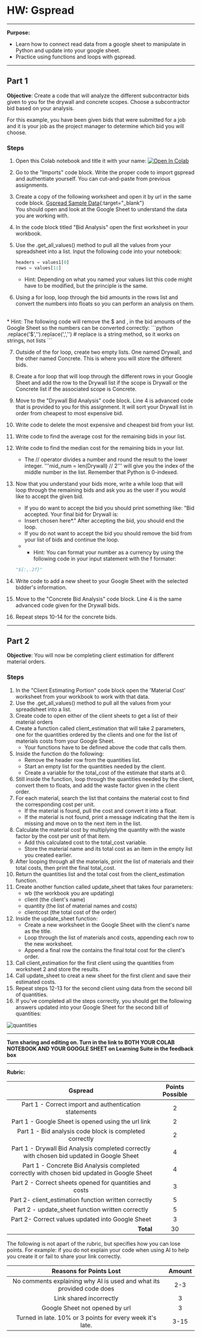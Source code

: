
# HW: Gspread
---
**Purpose:** 
- Learn how to connect read data from a google sheet to manipulate in Python and update into your google sheet.
- Practice using functions and loops with gspread.

---
## Part 1

**Objective**: Create a code that will analyze the different subcontractor bids given to you for the drywall and concrete scopes. Choose a subcontractor bid based on your analysis. 

For this example, you have been given bids that were submitted for a job and it is your job as the project manager to determine which bid you will choose. 

### Steps
1. Open this Colab notebook and title it with your name: <a href="https://colab.research.google.com/github/byu-cce270/content/blob/main/docs/unit3/01_gspread/HW_Gspread_Starter_Sheet.ipynb" target="_blank"><img src="https://colab.research.google.com/assets/colab-badge.svg" alt="Open In Colab"/></a>
2. Go to the "Imports" code block. Write the proper code to import gspread and authentiate yourself. You can cut-and-paste from previous assignments.
3. Create a copy of the following worksheet and open it by url in the same code block. [Gspread Sample Data](https://docs.google.com/spreadsheets/d/1AtCbzKEuugeq9zCccWDjv9LpaLZX8ftikq6j64JJ1xc/edit?gid=0#gid=0){:target="_blank"}
   <br> You should open and look at the Google Sheet to understand the data you are working with.
4. In the code block titled "Bid Analysis" open the first worksheet in your workbook.
5. Use the .get_all_values() method to pull all the values from your spreadsheet into a list. Input the following code into your notebook:

   ```python
   headers = values1[0]
   rows = values[1:]
   ```
   
   *  Hint: Depending on what you named your values list this code might have to be modified, but the principle is the same.
  
6. Using a for loop, loop through the bid amounts in the rows list and convert the numbers into floats so you can perform an analysis on them.
<br>
   *  Hint: The following code will remove the $ and , in the bid amounts of the Google Sheet so the numbers can be converted correctly:
   ```python
   .replace('$','').replace(',','')
   # replace is a string method, so it works on strings, not lists
   ```

7. Outside of the for loop, create two empty lists. One named Drywall, and the other named Concrete. This is where you will store the different bids.
8. Create a for loop that will loop through the different rows in your Google Sheet and add the row to the Drywall list if the scope is Drywall or the Concrete list if the associated scope is Concrete.
9. Move to the "Drywall Bid Analysis" code block. Line 4 is advanced code that is provided to you for this assignment. It will sort your Drywall list in order from cheapest to most expensive bid.
10. Write code to delete the most expensive and cheapest bid from your list.
11. Write code to find the average cost for the remaining bids in your list.
12. Write code to find the median cost for the remaining bids in your list. 
    * The // operator divides a number and round the result to the lower integer. '''mid_num  = len(Drywall) // 2''' will give you the index of the middle number in the list. Remember that Python is 0-indexed.
13. Now that you understand your bids more, write a while loop that will loop through the remaining bids and ask you as the user if you would like to accept the given bid.
    
    *  If you do want to accept the bid you should print something like: "Bid accepted. Your final bid for Drywall is: <br>
    *  Insert chosen here*." After accepting the bid, you should end the loop. <br>
    *  If you do not want to accept the bid you should remove the bid from your list of bids and continue the loop. <br>
    * * Hint: You can format your number as a currency by using the following code in your input statement with the f formater: 
    ```python
    "${:,.2f}"
    ```
    
14. Write code to add a new sheet to your Google Sheet with the selected bidder's information.
15. Move to the "Concrete Bid Analysis" code block. Line 4 is the same advanced code given for the Drywall bids.
16. Repeat steps 10-14 for the concrete bids.

---
## Part 2

**Objective**:  You will now be completing client estimation for different material orders.

### Steps
1. In the "Client Estimating Portion" code block open the 'Material Cost' worksheet from your workbook to work with that data.
2. Use the .get_all_values() method to pull all the values from your spreadsheet into a list.
3. Create code to open either of the client sheets to get a list of their material orders  
4. Create a function called client_estimation that will take 2 parameters, one for the quantities ordered by the clients and one for the list of materials costs from your Google Sheet. 
   - Your functions have to be defined above the code that calls them. <br>
5. Inside the function do the following:
    - Remove the header row from the quantities list.
    - Start an empty list for the quantities needed by the client.
    - Create a variable for the total_cost of the estimate that starts at 0.
6. Still inside the function, loop through the quantities needed by the client, convert them to floats, and add the waste factor given in the client order.
7. For each material, search the list that contains the material cost to find the corresponding cost per unit.
    - If the material is found, pull the cost and convert it into a float.
    - If the material is not found, print a message indicating that the item is missing and move on to the next item in the list.
8. Calculate the material cost by multiplying the quantity with the waste factor by the cost per unit of that item.
    - Add this calculated cost to the total_cost variable.
    - Store the material name and its total cost as an item in the empty list you created earlier.
9. After looping through all the materials, print the list of materials and their total costs, then print the final total_cost.
10. Return the quantities list and the total cost from the client_estimation function.
11. Create another function called update_sheet that takes four parameters:
    - wb (the workbook you are updating)
    - client (the client's name)
    - quantity (the list of material names and costs)
    - clientcost (the total cost of the order)
12. Inside the update_sheet function:
     - Create a new worksheet in the Google Sheet with the client's name as the title.
     - Loop through the list of materials ancd costs, appending each row to the new worksheet.
     - Append a final row the contains the final total cost for the client's order.
12. Call client_estimation for the first client using the quantities from worksheet 2 and store the results.
13. Call update_sheet to creat a new sheet for the first client and save their estimated costs.
14. Repeat steps 12-13 for the second client using data from the second bill of quantities.
15. If you've completed all the steps correctly, you should get the following answers updated into your Google Sheet for the second bill of quantities:
    
![quantities](https://github.com/user-attachments/assets/10ba9cc7-21de-4fdc-9feb-58aa8ac0500a)

         
---

**Turn sharing and editing on. Turn in the link to BOTH YOUR COLAB NOTEBOOK AND YOUR GOOGLE SHEET on Learning Suite in the feedback box**

---

**Rubric:**

|                                               Gspread                                                     | Points Possible |
|:-------------------------------------------------------------------------------------------------------:|:---------------:|
|                         Part 1 - Correct import and authentication statements                           |        2        |
|                          Part 1 - Google Sheet is opened using the url link                             |        2        |
|                          Part 1 - Bid analysis code block is completed correctly                        |        2        |
|         Part 1 - Drywall Bid Analysis completed correctly with chosen bid updated in Google Sheet       |        4        |
|         Part 1 - Concrete Bid Analysis completed correctly with chosen bid updated in Google Sheet      |        4        |
|                            Part 2 - Correct sheets opened for quantities and costs                      |        3        |
|                               Part 2- client_estimation function written correctly                      |        5        |
|                            Part 2 - update_sheet function written correctly                             |        5        |
|                               Part 2- Correct values updated into Google Sheet                          |        3        |
|                             <div style="text-align: right">**Total**</div>                              |       30        |

The following is not apart of the rubric, but specifies how you can lose points. For example: if you do not explain your code when using AI to help you create it or fail to share your link correctly.

|                      **Reasons for Points Lost**                      | **Amount** |  
|:---------------------------------------------------------------------:|:----------:|
| No comments explaining why AI is used and what its provided code does |    2-3     |
|                        Link shared incorrectly                        |     3      |
|                  Google Sheet not opened by url                       |     3      |
|       Turned in late. 10% or 3 points for every week it's late.       |    3-15    |
